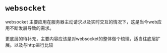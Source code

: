 # `websocket`
websocket 主要应用在服务器主动请求以及实时交互的情况下，这是当今web应用不断发展导致的需求。

更底层的待补充，主要内容应该是对websocket的整体做个梳理，适当往底层扩展。以及与http进行比较